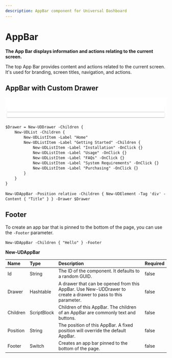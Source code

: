 ```yaml
---
description: AppBar component for Universal Dashboard
---
```


# AppBar

**The App Bar displays information and actions relating to the current screen.**

The top App Bar provides content and actions related to the current screen. It's used for branding, screen titles, navigation, and actions.

## AppBar with Custom Drawer

![](../../../../.gitbook/assets/image%20%2877%29.png)

```text
$Drawer = New-UDDrawer -Children {
    New-UDList -Children {
        New-UDListItem -Label "Home"
        New-UDListItem -Label "Getting Started" -Children {
            New-UDListItem -Label "Installation" -OnClick {}
            New-UDListItem -Label "Usage" -OnClick {}
            New-UDListItem -Label "FAQs" -OnClick {}
            New-UDListItem -Label "System Requirements" -OnClick {}
            New-UDListItem -Label "Purchasing" -OnClick {}
        }
    }
}

New-UDAppBar -Position relative -Children { New-UDElement -Tag 'div' -Content { "Title" } } -Drawer $Drawer
```

## Footer

To create an app bar that is pinned to the bottom of the page, you can use the `-Footer` parameter.

```text
New-UDAppBar -Children { "Hello" } -Footer
```

**New-UDAppBar**

| Name | Type | Description | Required |
| :--- | :--- | :--- | :--- |
| Id | String | The ID of the component. It defaults to a random GUID. | false |
| Drawer | Hashtable | A drawer that can be opened from this AppBar. Use New-UDDrawer to create a drawer to pass to this parameter. | false |
| Children | ScriptBlock | Children of this AppBar. The children of an AppBar are commonly text and buttons. | false |
| Position | String | The position of this AppBar. A fixed position will override the default AppBar. | false |
| Footer | Switch | Creates an app bar pinned to the bottom of the page. | false |

